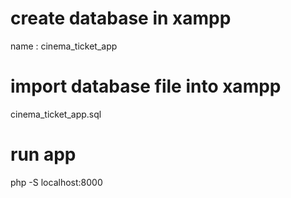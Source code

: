 # create database in xampp
name : cinema_ticket_app
# import database file into xampp
cinema_ticket_app.sql
# run app
php -S localhost:8000
